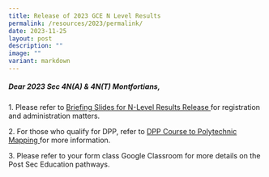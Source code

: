 ```yaml
---
title: Release of 2023 GCE N Level Results
permalink: /resources/2023/permalink/
date: 2023-11-25
layout: post
description: ""
image: ""
variant: markdown
---
```

##### Dear 2023 Sec 4N(A) &amp; 4N(T) Montfortians,  
         
1\. Please refer to [Briefing Slides for N-Level Results Release ](/files/2023_N_Level_Admin_Matters___JIT_17_Dec_2023.pdf) for registration and administration matters.  

2\. For those who qualify for DPP, refer to [DPP Course to Polytechnic Mapping ](/files/dpp_courses_to_polytechnic_mapping_for_dpp_2024_intake.pdf) for more information.

3\. Please refer to your form class Google Classroom for more details on the Post Sec Education pathways.